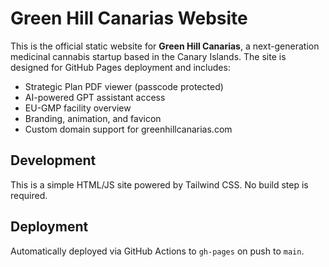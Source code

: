 # Green Hill Canarias Website

This is the official static website for **Green Hill Canarias**, a next-generation medicinal cannabis startup based in the Canary Islands. The site is designed for GitHub Pages deployment and includes:

- Strategic Plan PDF viewer (passcode protected)
- AI-powered GPT assistant access
- EU-GMP facility overview
- Branding, animation, and favicon
- Custom domain support for greenhillcanarias.com

## Development

This is a simple HTML/JS site powered by Tailwind CSS. No build step is required.

## Deployment

Automatically deployed via GitHub Actions to `gh-pages` on push to `main`.
